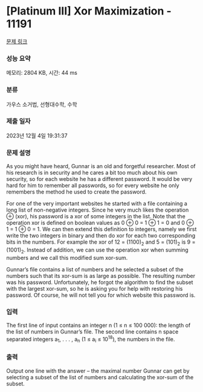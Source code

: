 # [Platinum III] Xor Maximization - 11191 

[문제 링크](https://www.acmicpc.net/problem/11191) 

### 성능 요약

메모리: 2804 KB, 시간: 44 ms

### 분류

가우스 소거법, 선형대수학, 수학

### 제출 일자

2023년 12월 4일 19:31:37

### 문제 설명

<p>As you might have heard, Gunnar is an old and forgetful researcher. Most of his research is in security and he cares a bit too much about his own security, so for each website he has a different password. It would be very hard for him to remember all passwords, so for every website he only remembers the method he used to create the password.</p>

<p>For one of the very important websites he started with a file containing a long list of non-negative integers. Since he very much likes the operation ⊕ (xor), his password is a xor of some integers in the list. Note that the operation xor is defined on boolean values as 0 ⊕ 0 = 1 ⊕ 1 = 0 and 0 ⊕ 1 = 1 ⊕ 0 = 1. We can then extend this definition to integers, namely we first write the two integers in binary and then do xor for each two corresponding bits in the numbers. For example the xor of 12 = (1100)<sub>2</sub> and 5 = (101)<sub>2</sub> is 9 = (1001)<sub>2</sub>. Instead of addition, we can use the operation xor when summing numbers and we call this modified sum xor-sum.</p>

<p>Gunnar’s file contains a list of numbers and he selected a subset of the numbers such that its xor-sum is as large as possible. The resulting number was his password. Unfortunately, he forgot the algorithm to find the subset with the largest xor-sum, so he is asking you for help with restoring his password. Of course, he will not tell you for which website this password is.</p>

### 입력 

 <p>The first line of input contains an integer n (1 ≤ n ≤ 100 000): the length of the list of numbers in Gunnar’s file. The second line contains n space separated integers a<sub>1</sub>, . . . , a<sub>n</sub> (1 ≤ a<sub>i</sub> ≤ 10<sup>18</sup>), the numbers in the file.</p>

### 출력 

 <p>Output one line with the answer – the maximal number Gunnar can get by selecting a subset of the list of numbers and calculating the xor-sum of the subset.</p>

